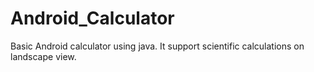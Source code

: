 # Android_Calculator

Basic Android calculator using java.
It support scientific calculations on landscape view.
